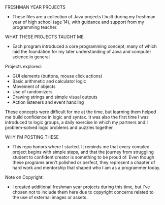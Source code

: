 FRESHMAN YEAR PROJECTS 
- These files are a collection of Java projects I built during my freshman year of high school (age 14), with guidance and support from my programming teacher. 

WHAT THESE PROJECTS TAUGHT ME 
- Each program introduced a core programming concept, many of which laid the foundation for my later understanding of Java and computer science in general 

Projects explored: 
- GUI elements (buttons, mouse click actions)
- Basic arithmetic and calculator logic
- Movement of objects
- Use of randomizers
- Drawing strings and simple visual outputs
- Action listeners and event handling

These concepts were difficult for me at the time, but learning them helped me build confidence in logic and syntax. It was also the first time I was introduced to logic groups, a daily exercise in which my partners and I problem-solved logic problems and puzzles together. 

WHY I'M POSTING THESE 
- This repo honors where I started. It reminds me that every complex project begins with simple steps, and that the journey from struggling student to confident creator is something to be proud of. 
Even though these programs aren't polished or perfect, they represent a chapter of hard work and mentorship that shaped who I am as a programmer today. 

Note on Copyright: 
- I created additional freshman year projects during this time, but I've chosen not to include them here due to copyright concerns related to the use of external images or assets. 
